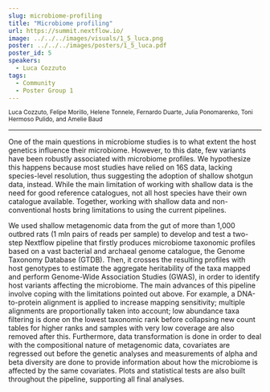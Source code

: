 ```yaml
---
slug: microbiome-profiling
title: "Microbiome profiling"
url: https://summit.nextflow.io/
image: ../../../images/visuals/1_5_luca.png
poster: ../../../images/posters/1_5_luca.pdf
poster_id: 5
speakers:
  - Luca Cozzuto
tags:
  - Community
  - Poster Group 1
---
```


<div className="mb-8">
  <small className="typo-small">
    Luca Cozzuto, Felipe Morillo, Helene Tonnele, Fernardo Duarte, Julia Ponomarenko, Toni Hermoso Pulido, and Amelie Baud
  </small>
</div>

<hr className="border-t border-gray-50 mb-4 opacity-20" />

One of the main questions in microbiome studies is to what extent the host genetics influence their microbiome. However, to this date, few variants have been robustly associated with microbiome profiles. We hypothesize this happens because most studies have relied on 16S data, lacking species-level resolution, thus suggesting the adoption of shallow shotgun data, instead. While the main limitation of working with shallow data is the need for good reference catalogues, not all host species have their own catalogue available. Together, working with shallow data and non-conventional hosts bring limitations to using the current pipelines.

We used shallow metagenomic data from the gut of more than 1,000 outbred rats (1 mln pairs of reads per sample) to develop and test a two-step Nextflow pipeline that firstly produces microbiome taxonomic profiles based on a vast bacterial and archaeal genome catalogue, the Genome Taxonomy Database (GTDB). Then, it crosses the resulting profiles with host genotypes to estimate the aggregate heritability of the taxa mapped and perform Genome-Wide Association Studies (GWAS), in order to identify host variants affecting the microbiome. 
The main advances of this pipeline involve coping with the limitations pointed out above. For example, a DNA-to-protein alignment is applied to increase mapping sensitivity; multiple alignments are proportionally taken into account; low abundance taxa filtering is done on the lowest taxonomic rank before collapsing new count tables for higher ranks and samples with very low coverage are also removed after this. Furthermore, data transformation is done in order to deal with the compositional nature of metagenomic data, covariates are regressed out before the genetic analyses and measurements of alpha and beta diversity are done to provide information about how the microbiome is affected by the same covariates. Plots and statistical tests are also built throughout the pipeline, supporting all final analyses.